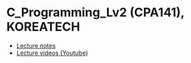 # C_Programming_Lv2 (CPA141), KOREATECH

- [Lecture notes](https://hpclab.tistory.com/3)
- [Lecture videos (Youtube)](https://www.youtube.com/playlist?list=PLBrGAFAIyf5rX38xlvSHGk2sG8GqL-EQR)
